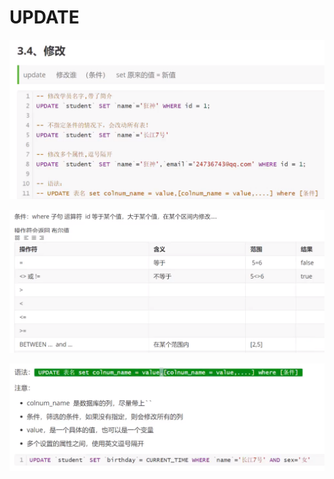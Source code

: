 # UPDATE

![](../.gitbook/assets/image%20%288%29.png)

![](../.gitbook/assets/image%20%2816%29.png)

![](../.gitbook/assets/image%20%285%29.png)

